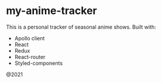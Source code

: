 # my-anime-tracker

This is a personal tracker of seasonal anime shows.
Built with:
- Apollo client
- React 
- Redux
- React-router
- Styled-components

@2021

